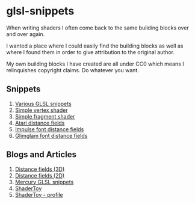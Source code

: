 # glsl-snippets


When writing shaders I often come back to the same building blocks over and over again.

I wanted a place where I could easily find the building blocks as well as where I found them in order to give attribution to the original author.

My own building blocks I have created are all under CC0 which means I relinquishes copyright claims. Do whatever you want.

## Snippets

1. [Various GLSL snippets](src/snippets.glsl)
1. [Simple vertex shader](src/vertex_shader.glsl)
1. [Simple fragment shader](src/fragment_shader.glsl)
1. [Atari distance fields](src/atari.glsl)
1. [Impulse font distance fields](src/impulse_font.glsl)
1. [Glimglam font distance fields](src/glimglam_font.glsl)

## Blogs and Articles

1. [Distance fields (3D)](https://www.iquilezles.org/www/articles/distfunctions/distfunctions.htm)
1. [Distance fields (2D)](https://iquilezles.org/www/articles/distfunctions2d/distfunctions2d.htm)
1. [Mercury GLSL snippets](https://mercury.sexy/hg_sdf)
1. [ShaderToy](https://shadertoy.com/)
1. [ShaderToy - profile](https://www.shadertoy.com/profile)
